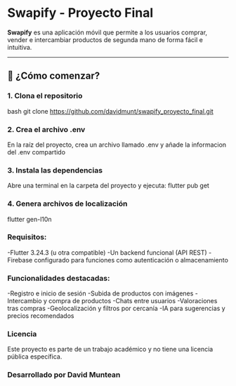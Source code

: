 # Swapify - Proyecto Final

**Swapify** es una aplicación móvil que permite a los usuarios comprar, vender e intercambiar productos de segunda mano de forma fácil e intuitiva.

---

## 🚀 ¿Cómo comenzar?

### 1. Clona el repositorio

bash
git clone https://github.com/davidmunt/swapify_proyecto_final.git
### 2. Crea el archivo .env
En la raíz del proyecto, crea un archivo llamado .env y añade la informacion del .env compartido

### 3. Instala las dependencias
Abre una terminal en la carpeta del proyecto y ejecuta:
flutter pub get

### 4. Genera archivos de localización
flutter gen-l10n

### Requisitos:
-Flutter 3.24.3 (u otra compatible)
-Un backend funcional (API REST)
-Firebase configurado para funciones como autenticación o almacenamiento

### Funcionalidades destacadas:
-Registro e inicio de sesión
-Subida de productos con imágenes
-Intercambio y compra de productos
-Chats entre usuarios
-Valoraciones tras compras
-Geolocalización y filtros por cercanía
-IA para sugerencias y precios recomendados

### Licencia
Este proyecto es parte de un trabajo académico y no tiene una licencia pública específica.

### Desarrollado por David Muntean
